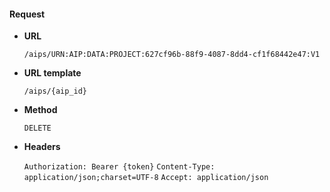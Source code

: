 #### Request

* **URL**

  `/aips/URN:AIP:DATA:PROJECT:627cf96b-88f9-4087-8dd4-cf1f68442e47:V1`

* **URL template**

  `/aips/{aip_id}`

* **Method**

  `DELETE`

* **Headers**

  `Authorization: Bearer {token}`
  `Content-Type: application/json;charset=UTF-8`
  `Accept: application/json`
